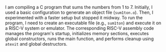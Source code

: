 I am compiling a C program that sums the numbers from 1 to 7. Initially, I used a basic configuration to generate an object file (`sum1ton.o`). Then, I experimented with a faster setup but stopped it midway. To run the program, I need to create an executable file (e.g., `sum1ton`) and execute it on a RISC-V system or emulator. The corresponding RISC-V assembly code manages the program's startup, initializes memory sections, executes global constructors, runs the main function, and performs cleanup using `atexit` and global destructors.
